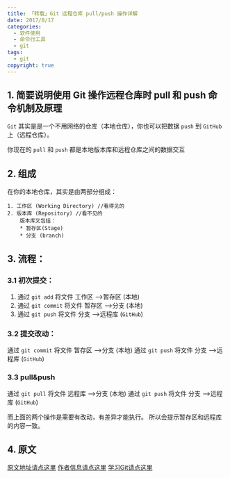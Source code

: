 ```yaml
---
title: 「转载」Git 远程仓库 pull/push 操作详解
date: 2017/8/17
categories:
  - 软件使用
  - 命令行工具
  - git
tags:
  - git
copyright: true
---
```


## 1. 简要说明使用 Git 操作远程仓库时 pull 和 push 命令机制及原理

`Git` 其实是是一个不用网络的仓库（本地仓库），你也可以把数据 `push` 到 `GitHub` 上（远程仓库）。

你现在的 `pull` 和 `push` 都是本地版本库和远程仓库之间的数据交互

## 2. 组成

在你的本地仓库，其实是由两部分组成：

```
1. 工作区 (Working Directory) //看得见的
2. 版本库 (Repository) //看不见的
    版本库又包括：
    * 暂存区(Stage)
    * 分支 (branch)
```

## 3. 流程：

### 3.1 初次提交：

1. 通过 `git add` 将文件 工作区 —>暂存区 (本地)
2. 通过 `git commit` 将文件 暂存区 —>分支 (本地)
3. 通过 `git push` 将文件 分支 —>远程库 (`GitHub`)

### 3.2 提交改动：

通过 `git commit` 将文件 暂存区 —>分支 (本地)
通过 `git push` 将文件 分支 —>远程库 (`GitHub`)

### 3.3 pull&push

通过 `git pull` 将文件 远程库 —>分支 (本地)
通过 `git push` 将文件 分支 —>远程库 (`GitHub`)

而上面的两个操作是需要有改动，有差异才能执行。
所以会提示暂存区和远程库的内容一致。

## 4. 原文

[原文地址请点这里][1]
[作者信息请点这里][2]
[学习Git请点这里][3]

[1]: https://segmentfault.com/q/1010000002664985/a-1020000002665956
[2]: https://segmentfault.com/u/qianjiahao
[3]: https://www.liaoxuefeng.com/wiki/0013739516305929606dd18361248578c67b8067c8c017b000